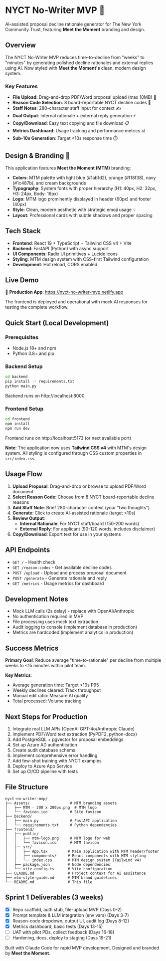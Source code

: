 # NYCT No-Writer MVP 🎨

AI-assisted proposal decline rationale generator for The New York Community Trust, featuring **Meet the Moment** branding and design.

## Overview

The NYCT No-Writer MVP reduces time-to-decline from "weeks" to "minutes" by generating polished decline rationales and external replies using AI. Now styled with **Meet the Moment's** clean, modern design system.

### Key Features

- **File Upload**: Drag-and-drop PDF/Word proposal upload (max 10MB) 📁
- **Reason Code Selection**: 8 board-reportable NYCT decline codes 📝
- **Staff Notes**: 280-character staff input for context ✍️
- **Dual Output**: Internal rationale + external reply generation ⚡
- **Copy/Download**: Easy text copying and file download 📋
- **Metrics Dashboard**: Usage tracking and performance metrics 📊
- **Sub-10s Generation**: Target <10s response time ⏱️

## Design & Branding 🎨

This application features **Meet the Moment (MTM)** branding:

- **Colors**: MTM palette with light blue (#1ab1d2), orange (#f18f38), navy (#1c487b), and cream backgrounds
- **Typography**: System fonts with proper hierarchy (H1: 40px, H2: 32px, H3: 24px, Body: 16px)
- **Logo**: MTM logo prominently displayed in header (60px) and footer (40px)
- **Style**: Clean, modern aesthetic with strategic emoji usage 💡
- **Layout**: Professional cards with subtle shadows and proper spacing

## Tech Stack

- **Frontend**: React 19 + TypeScript + Tailwind CSS v4 + Vite
- **Backend**: FastAPI (Python) with async support
- **UI Components**: Radix UI primitives + Lucide icons
- **Styling**: MTM design system with CSS-first Tailwind configuration
- **Development**: Hot reload, CORS enabled

## Live Demo

🚀 **Production App**: https://nyct-no-writer-mvp.netlify.app

The frontend is deployed and operational with mock AI responses for testing the complete workflow.

## Quick Start (Local Development)

### Prerequisites
- Node.js 18+ and npm
- Python 3.8+ and pip

### Backend Setup
```bash
cd backend
pip install -r requirements.txt
python main.py
```
Backend runs on http://localhost:8000

### Frontend Setup
```bash
cd frontend
npm install
npm run dev
```
Frontend runs on http://localhost:5173 (or next available port)

**Note**: The application now uses **Tailwind CSS v4** with MTM's design system. All styling is configured through CSS custom properties in `src/index.css`.

## Usage Flow

1. **Upload Proposal**: Drag-and-drop or browse to upload PDF/Word document
2. **Select Reason Code**: Choose from 8 NYCT board-reportable decline reasons
3. **Add Staff Note**: Brief 280-character context (your "two thoughts")
4. **Generate**: Click to create AI-assisted rationale (target <10s)
5. **Review Output**: 
   - **Internal Rationale**: For NYCT staff/board (150-200 words)
   - **External Reply**: For applicant (90-120 words, includes disclaimer)
6. **Copy/Download**: Export text for use in your systems

## API Endpoints

- `GET /` - Health check
- `GET /reason-codes` - Get available decline codes
- `POST /upload` - Upload and process proposal document
- `POST /generate` - Generate rationale and reply
- `GET /metrics` - Usage metrics for dashboard

## Development Notes

- Mock LLM calls (2s delay) - replace with OpenAI/Anthropic
- No authentication required in MVP
- File processing uses mock text extraction
- Audit logging to console (implement database in production)
- Metrics are hardcoded (implement analytics in production)

## Success Metrics

**Primary Goal**: Reduce average "time-to-rationale" per decline from multiple weeks to <15 minutes within pilot team.

**Key Metrics**:
- Average generation time: Target <10s P95
- Weekly declines cleared: Track throughput
- Manual edit ratio: Measure AI quality
- Total processed: Volume tracking

## Next Steps for Production

1. Integrate real LLM APIs (OpenAI GPT-4o/Anthropic Claude)
2. Implement PDF/Word text extraction (PyPDF2, python-docx)
3. Add PostgreSQL + pgvector for proposal embeddings
4. Set up Azure AD authentication
5. Create audit database schema
6. Implement comprehensive error handling
7. Add few-shot training with NYCT examples
8. Deploy to Azure App Service
9. Set up CI/CD pipeline with tests

## File Structure

```
nyct-no-writer-mvp/
├── Assets/                  # MTM branding assets
│   ├── MTM - 200 x 200px.png  # MTM logo
│   └── favicon.ico          # Site favicon
├── backend/
│   ├── main.py              # FastAPI application
│   └── requirements.txt     # Python dependencies
├── frontend/
│   ├── public/
│   │   ├── mtm-logo.png     # MTM logo for web
│   │   └── favicon.ico      # MTM favicon
│   ├── src/
│   │   ├── App.tsx         # Main application with MTM header/footer
│   │   ├── components/     # React components with MTM styling
│   │   └── index.css       # MTM design system (Tailwind v4)
│   ├── package.json        # Node dependencies
│   └── vite.config.ts      # Vite configuration
├── CLAUDE.md               # Project context for AI assistance
├── mtm-style-guide.md      # MTM brand guidelines
└── README.md               # This file
```

## Sprint 1 Deliverables (3 weeks)

- [x] Repo scaffold, auth stub, file-upload MVP (Days 0-2)
- [x] Prompt template & LLM integration (env vars) (Days 3-7)
- [x] Reason-code dropdown, output UI, audit log (Days 8-12)
- [x] Metrics dashboard, basic tests (Days 13-15)
- [ ] UAT with pilot PDs, collect feedback (Days 16-18)
- [ ] Hardening, docs, deploy to staging (Days 19-21)

Built with Claude Code for rapid MVP development. Designed and branded by **Meet the Moment**.